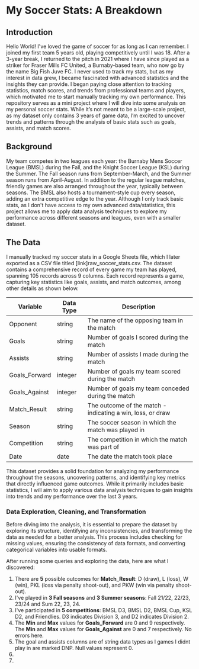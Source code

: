 # My Soccer Stats: A Breakdown

## Introduction
Hello World! I've loved the game of soccer for as long as I can remember. I joined my first team 5 years old, playing competitively until I was 18. After a 3-year break, I returned to the pitch in 2021 where I have since played as a striker for Fraser Mills FC United, a Burnaby-based team, who now go by the name Big Fish Juve FC. 
I never used to track my stats, but as my interest in data grew, I became fascinated with advanced statistics and the insights they can provide. I began paying close attention to tracking statistics, match scores, and trends from professional teams and players, which motivated me to start manually tracking my own performance. 
This repository serves as a mini project where I will dive into some analysis on my personal soccer stats. While it’s not meant to be a large-scale project, as my dataset only contains 3 years of game data, I’m excited to uncover trends and patterns through the analysis of basic stats such as goals, assists, and match scores. 

## Background
My team competes in two leagues each year: the Burnaby Mens Soccer League (BMSL) during the Fall, and the Knight Soccer League (KSL) during the Summer. The Fall season runs from September-March, and the Summer season runs from April-August. In addition to the regular league matches, friendly games are also arranged throughout the year, typically between seasons. The BMSL also hosts a tournament-style cup every season, adding an extra competitive edge to the year. Although I only track basic stats, as I don't have access to my own advanced data/statistics, this project allows me to apply data analysis techniques to explore my performance across different seasons and leagues, even with a smaller dataset.

## The Data
I manually tracked my soccer stats in a Google Sheets file, which I later exported as a CSV file titled [link]raw_soccer_stats.csv. The dataset contains a comprehensive record of every game my team has played, spanning 105 records across 9 columns. Each record represents a game, capturing key statistics like goals, assists, and match outcomes, among other details as shown below.

| Variable   | Data Type | Description | 
|-------------|-------------|--------------|
| Opponent | string | The name of the opposing team in the match |
| Goals      | string| Number of goals I scored during the match  |
| Assists      | string      | Number of assists I made during the match | 
| Goals_Forward      | integer      | Number of goals my team scored during the match |
| Goals_Against      | integer      | Number of goals my team conceded during the match |
| Match_Result      | string      | The outcome of the match - indicating a win, loss, or draw| 
| Season      | string      | The soccer season in which the match was played in|
| Competition      | string      | The competition in which the match was part of |
| Date      | date      | The date the match took place |

This dataset provides a solid foundation for analyzing my performance throughout the seasons, uncovering patterns, and identifying key metrics that directly influenced game outcomes. While it primarily includes basic statistics, I will aim to apply various data analysis techniques to gain insights into trends and my performance over the last 3 years.

### Data Exploration, Cleaning, and Transformation
Before diving into the analysis, it is essential to prepare the dataset by exploring its structure, identifying any inconsistencies, and transforming the data as needed for a better analysis. This process includes checking for missing values, ensuring the consistency of data formats, and converting categorical variables into usable formats.

After running some queries and exploring the data, here are what I discovered:

1. There are **5** possible outcomes for **Match_Result**: D (draw), L (loss), W (win), PKL (loss via penalty shoot-out), and PKW (win via penalty shoot-out).
2. I've played in **3 Fall seasons** and **3 Summer seasons**: Fall 21/22, 22/23, 23/24 and Sum 22, 23, 24.
3. I've participated in **5 competitions**: BMSL D3, BMSL D2, BMSL Cup, KSL D2, and Friendlies. D3 indicates Division 3, and D2 indicates Division 2.
4. The **Min** and **Max** values for **Goals_Forward** are 0 and 9 respectively. The **Min** and **Max** values for **Goals_Against** are 0 and 7 respectively. No errors here.
5. The goal and assists columns are of string data types as I games I didnt play in are marked DNP. Null values represent 0.
6. 
7. 



















